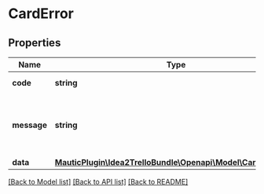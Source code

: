 # CardError

## Properties
Name | Type | Description | Notes
------------ | ------------- | ------------- | -------------
**code** | **string** | short error code | 
**message** | **string** | plain text error message for displaying to user | 
**data** | [**MauticPlugin\Idea2TrelloBundle\Openapi\Model\CardErrorData**](CardErrorData.md) |  | [optional] 

[[Back to Model list]](../README.md#documentation-for-models) [[Back to API list]](../README.md#documentation-for-api-endpoints) [[Back to README]](../README.md)



